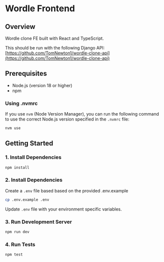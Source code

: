 # Wordle Frontend

## Overview

Wordle clone FE built with React and TypeScript.

This should be run with the following Django API: [https://github.com/TomNewton1/wordle-clone-api](https://github.com/TomNewton1/wordle-clone-api)

## Prerequisites

- Node.js (version 18 or higher)
- npm

### Using .nvmrc

If you use `nvm` (Node Version Manager), you can run the following command to use the correct Node.js version specified in the `.nvmrc` file:

```bash
nvm use
```

## Getting Started

### 1. Install Dependencies

```bash
npm install
```

### 2. Install Dependencies

Create a `.env` file based based on the provided .env.example

```bash
cp .env.example .env
```

Update `.env` file with your environment specific variables.

### 3. Run Development Server

```bash
npm run dev
```

### 4. Run Tests

```bash
npm test
```
